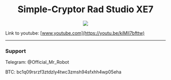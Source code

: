 <h1 align="center">Simple-Cryptor Rad Studio XE7</h1>

<p align="center">
	<img src="https://i.postimg.cc/2jw93fcB/4.png" />
</p>

Link to youtube: [www.youtube.com](https://youtu.be/kiMlI7bfttw)

-------

### Support
Telegram: @Official_Mr_Robot

BTC: bc1q09rsrzf3ztdzly4twc3zmsh94sfxhh4wp05eha
